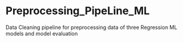 # Preprocessing_PipeLine_ML
Data Cleaning pipeline for preprocessing data of three Regression ML models and model evaluation
